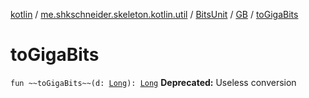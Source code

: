 [kotlin](../../../index.md) / [me.shkschneider.skeleton.kotlin.util](../../index.md) / [BitsUnit](../index.md) / [GB](index.md) / [toGigaBits](./to-giga-bits.md)

# toGigaBits

`fun ~~toGigaBits~~(d: `[`Long`](https://kotlinlang.org/api/latest/jvm/stdlib/kotlin/-long/index.html)`): `[`Long`](https://kotlinlang.org/api/latest/jvm/stdlib/kotlin/-long/index.html)
**Deprecated:** Useless conversion

